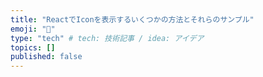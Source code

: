 ```yaml
---
title: "ReactでIconを表示するいくつかの方法とそれらのサンプル"
emoji: "🎉"
type: "tech" # tech: 技術記事 / idea: アイデア
topics: []
published: false
---
```

